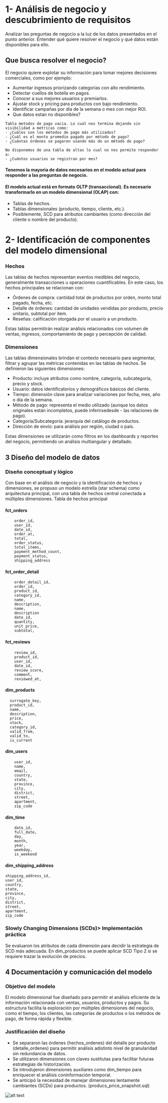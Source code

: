 # 1-  Análisis de negocio y descubrimiento de requisitos
 
Analizar las preguntas de negocio a la luz de los datos presentados en el punto anterior.
Entender qué quiere resolver el negocio y qué datos están disponibles para ello.

## Que busca resolver el negocio?
El negocio quiere explotar su información para tomar mejores decisiones comerciales, como por ejemplo:
- Aumentar ingresos priorizando categorías con alto rendimiento.
- Detectar cuellos de botella en pagos.
- Conocer a sus mejores usuarios y premiarlos.
- Ajustar stock y pricing para productos con bajo rendimiento.
- Identificar campañas por día de la semana o mes con mejor ROI.
- Que datos estan no disponibles?
```
Tabla metodos de pago vacia. Lo cual nos termina dejando sin visibilidad a metricas como:
- ¿Cuáles son los métodos de pago más utilizados?
- ¿Cuál es el monto promedio pagado por método de pago?
- ¿Cuántas órdenes se pagaron usando más de un método de pago?
```
```
No disponemos de una tabla de altas lo cual no nos permite responder a:
- ¿Cuántos usuarios se registran por mes?
```

#### Tenemos la mayoria de datos necesarios en el modelo actual para responder a las preguntas de negocio.

#### El modelo actual está en formato OLTP (transaccional). Es necesario transformarlo en un modelo dimensional (OLAP) con:
- Tablas de hechos.
- Tablas dimensionales (producto, tiempo, cliente, etc.).
- Posiblemente, SCD para atributos cambiantes (como dirección del cliente o nombre del producto).

# 2- Identificación de componentes del modelo dimensional

### Hechos
Las tablas de hechos representan eventos medibles del negocio, generalmente transacciones u operaciones cuantificables. En este caso, los hechos principales se relacionan con:

- Órdenes de compra: cantidad total de productos por orden, monto total pagado, fecha, etc.
- Detalle de órdenes: cantidad de unidades vendidas por producto, precio unitario, subtotal por ítem.
- Reseñas: calificación otorgada por el usuario a un producto.

Estas tablas permitirán realizar análisis relacionados con volumen de ventas, ingresos, comportamiento de pago y percepción de calidad.


### Dimensiones
Las tablas dimensionales brindan el contexto necesario para segmentar, filtrar y agrupar las métricas contenidas en las tablas de hechos. Se definieron las siguientes dimensiones:

- Producto: incluye atributos como nombre, categoría, subcategoría, precio y stock.
- Usuario: datos identificatorios y demográficos básicos del cliente.
- Tiempo: dimensión clave para analizar variaciones por fecha, mes, año o día de la semana. 
- Método de pago: representa el medio utilizado (aunque los datos originales están incompletos, puede inferirsedesde - las relaciones de pago).
- Categoría/Subcategoría: jerarquía del catálogo de productos.
- Dirección de envío: para análisis por región, ciudad o país.

Estas dimensiones se utilizarán como filtros en los dashboards y reportes del negocio, permitiendo un análisis multiangular y detallado.



## 3 Diseño del modelo de datos

### Diseño conceptual y lógico
Con base en el análisis de negocio y la identificación de hechos y dimensiones, se propuso un modelo estrella (star schema) como arquitectura principal, con una tabla de hechos central conectada a múltiples dimensiones.
Tabla de hechos principal

#### fct_orders
```
    order_id,
    user_id,
    date_id,
    order_at,
    total,
    order_status,
    total_items,
    payment_method_count,
    payment_status,
    shipping_address
```

#### fct_order_detail
```
    order_detail_id,
    order_id,
    product_id,
    category_id,
    name,
    description,
    name,
    description
    date_id,
    quantity,
    unit_price,
    subtotal,
```

#### fct_reviews
```
    review_id,
    product_id,
    user_id,
    date_id,
    review_score,
    comment,
    reviewed_at,
```



#### dim_products
```
  surrogate_key,
  product_id,
  name,
  description,
  price,
  stock,
  category_id,
  valid_from,
  valid_to,
  is_current
```

#### dim_users
```
    user_id,
    name,
    email,
    country,
    state,
    province,
    city,
    district,
    street,
    apartment,
    zip_code
```

#### dim_time
```
    date_id,
    full_date,
    day,
    month,
    year,
    weekday,
    is_weekend
```



#### dim_shipping_address
```
shipping_address_id,
user_id,
country,
state,
province,
city,
district,
street,
apartment,
zip_code
```


### Slowly Changing Dimensions (SCDs)> Implementación práctica

Se evaluaron los atributos de cada dimensión para decidir la estrategia de SCD más adecuada.
En dim_productos se puede aplicar SCD Tipo 2 si se requiere trazar la evolución de precios.


## 4 Documentación y comunicación del modelo

### Objetivo del modelo

El modelo dimensional fue diseñado para permitir el análisis eficiente de la información relacionada con ventas, usuarios, productos y pagos. Su estructura facilita la exploración por múltiples dimensiones del negocio, como el tiempo, los clientes, las categorías de productos o los métodos de pago, de forma rápida y flexible.

### Justificación del diseño

- Se separaron las órdenes (hechos_ordenes) del detalle por producto (detalle_ordenes) para permitir análisis adistinto nivel de granularidad sin redundancia de datos.
- Se utilizaron dimensiones con claves sustitutas para facilitar futuras estrategias de historización.
- Se introdujeron dimensiones auxiliares como dim_tiempo para enriquecer el análisis coninformación temporal.
- Se anticipó la necesidad de manejar dimensiones lentamente cambiantes (SCDs) para productos. (producs_price_snapshot.sql)


![alt text](project/images/ER.png)